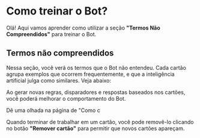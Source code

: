 # Como treinar o Bot?

Olá! Aqui vamos aprender como utilizar a seção **"Termos Não Compreendidos"** para treinar o Bot.

## Termos não compreendidos
Nessa seção, você verá os termos que o Bot não entendeu. Cada cartão agrupa exemplos que ocorrem frequentemente, e que a inteligência artificial julga como similares. Veja abaixo: 


Ao gerar novas regras, disparadores e respostas baseados nos cartões, você poderá melhorar o comportamento do Bot. 

Dê uma olhada na página de "Como c

Quando terminar de trabalhar em um cartão, você pode removê-lo clicando no botão **"Remover cartão"** para permitir que novos cartões apareçam.

<!--stackedit_data:
eyJoaXN0b3J5IjpbMTg0OTE0NzM4Niw2MjE4MTIzNSwtMTc3Nj
k4MTQxMywzNzYzNDY2M119
-->